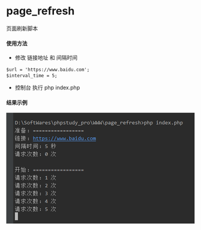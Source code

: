 # page_refresh
页面刷新脚本

#### 使用方法
* 修改 链接地址 和 间隔时间
```
$url = 'https://www.baidu.com';
$interval_time = 5;
```
* 控制台 执行 php index.php

#### 结果示例
![page-refresh_result](https://github.com/hi-colin/page_refresh/blob/main/images/page_refresh.png "page_refresh_result.png")